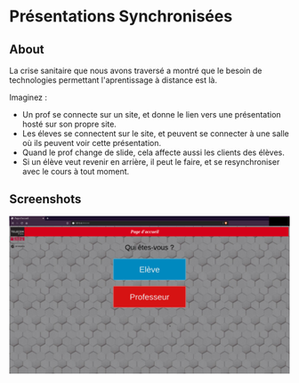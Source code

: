 # Présentations Synchronisées

## About

La crise sanitaire que nous avons traversé a montré que le besoin de technologies permettant l'aprentissage à distance est là.


Imaginez : 

- Un prof se connecte sur un site, et donne le lien vers une présentation hosté sur son propre site.
- Les éleves se connectent sur le site, et peuvent se connecter à une salle où ils peuvent voir cette présentation.
- Quand le prof change de slide, cela affecte aussi les clients des élèves.
- Si un élève veut revenir en arrière, il peut le faire, et se resynchroniser avec le cours à tout moment.


## Screenshots

![](screens/accueil.png)